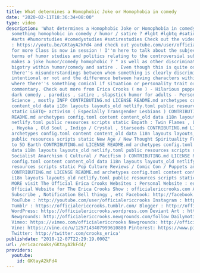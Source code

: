 ```yaml
---
title: What determines a Homophobic Joke or Homophobia in comedy
date: "2020-02-11T18:36:34+08:00"
type: video
description: 'What determines a Homophobic Joke or Homophobia in comedy What makes
  something homophobic in comedy / humor / satire ? #lgbt #lgbtq #satire #literature
  #arts #humorstudies #comedystudies #satirestudies Check out the video right here
  : https://youtu.be/GKtayA2kFd4 and check out youtube.com/user/officialericcrooks/videos
  for more Class is now in session ! I''m here to talk about the subject matter in
  terms of humor studies and politics relating to the controversial subject of " What
  makes a joke humor/comedy homophobic ? " as well as other discrimination/prejudice/
  bigotry within humor/comedy and satire . Even though this is quite odvious , sometimes
  there''s misunderstandings between when something is clearly discriminating if it''s
  intentional or not and the difference between having characters withing literature
  where there''s something comical if situation or personality trait or even social
  commentary. Check out more from Erica Crooks ( me ) - Hilarious puppet and cartoon
  dark comedy , parodies , satire , slapstick humor for adults - Personality Type
  Science , mostly INFP CONTRIBUTING.md LICENSE README.md archetypes config.toml content
  content_old data i18n layouts layouts_old netlify.toml public resources scripts
  static LGBTQ+ activism ( Especially Transgender Lesbians ) CONTRIBUTING.md LICENSE
  README.md archetypes config.toml content content_old data i18n layouts layouts_old
  netlify.toml public resources scripts static Empath : Twin Flames , Lightworker
  , Heyoka , Old Soul , Indigo / Crystal , Starseeds CONTRIBUTING.md LICENSE README.md
  archetypes config.toml content content_old data i18n layouts layouts_old netlify.toml
  public resources scripts static New Age / New Thought Spirituality From Law of Attraction
  to 5D Earth CONTRIBUTING.md LICENSE README.md archetypes config.toml content content_old
  data i18n layouts layouts_old netlify.toml public resources scripts static Libertarian
  Socialist Anarchism ( Cultural / Pacifism ) CONTRIBUTING.md LICENSE README.md archetypes
  config.toml content content_old data i18n layouts layouts_old netlify.toml public
  resources scripts static Pop Culture Reviews / Comic Con / Puppets and Cartoon Animation
  CONTRIBUTING.md LICENSE README.md archetypes config.toml content content_old data
  i18n layouts layouts_old netlify.toml public resources scripts static AND MORE FOR
  MORE visit The Official Erica Crooks Websites : Personal Website : ericacrooks.com
  Official Website for The Erica Crooks Show : officialericcrooks.com Also Like ,
  Subscribe , Notification Bell thingy , etc Facebook: http://facebook.com/officialericcrooks
  YouTube : http://youtube.com/user/officialericcrooks Instagram : http://Instagram.com/officialericcrooks/
  Tumblr : https://officialericcrooks.tumblr.com/ Blogger : http://officialericcrooks.blogspot.com/
  WordPress: https://officialericcrooks.wordpress.com Deviant Art : https://www.deviantart.com/officialericcrooks
  Newgrounds: http://officialericcrooks.newgrounds.com/follow Dailymotion : http://www.dailymotion.com/user/officialericcrooks/1
  Vimeo: https://vimeo.com/officialericcrooks Newgrounds: http://officialericcrooks.newgrounds.com
  Vine: https://vine.co/u/1257143407999610880 Pinterest: https://www.pinterest.com/officialec1/
  Twitter: http://twitter.com/crooks_erica'
publishdate: "2018-12-07T22:29:19.000Z"
url: /ericacrooks/GKtayA2kFd4/
providers:
  youtube:
    id: GKtayA2kFd4
---
```


